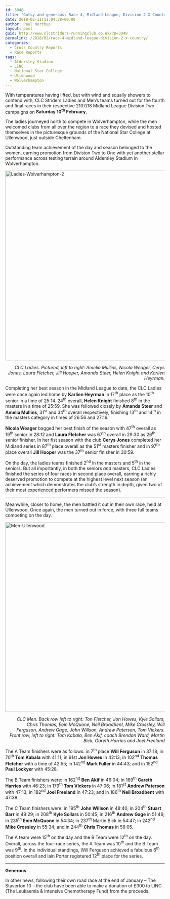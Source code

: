 ```yaml
---
id: 3048
title: 'Gutsy and generous: Race 4, Midland League, Division 2 X-Country'
date: 2018-02-11T11:04:28+00:00
author: Paul Northup
layout: post
guid: http://www.clcstriders-runningclub.co.uk/?p=3048
permalink: /2018/02/race-4-midland-league-division-2-x-country/
categories:
  - Cross Country Reports
  - Race Reports
tags:
  - Aldersley Stadium
  - LINC
  - National Star College
  - Ullenwood
  - Wolverhampton
---
```

With temperatures having lifted, but with wind and squally showers to contend with, CLC Striders Ladies and Men’s teams turned out for the fourth and final races in their respective 2107/18 Midland League Division Two campaigns on **Saturday 10<sup>th</sup> February**.

The ladies journeyed north to compete in Wolverhampton, while the men welcomed clubs from all over the region to a race they devised and hosted themselves in the picturesque grounds of the National Star College at Ullenwood, just outside Cheltenham.

Outstanding team achievement of the day and season belonged to the women, earning promotion from Division Two to One with yet another stellar performance across testing terrain around Aldersley Stadium in Wolverhampton.

[<img class="alignnone wp-image-3050" src="http://www.clcstriders-runningclub.co.uk/wplive/wp-content/uploads/2018/02/Ladies-Wolverhampton-2.jpg" alt="Ladies-Wolverhampton-2" width="800" height="600" srcset="http://www.clcstriders-runningclub.co.uk/wplive/wp-content/uploads/2018/02/Ladies-Wolverhampton-2.jpg 960w, http://www.clcstriders-runningclub.co.uk/wplive/wp-content/uploads/2018/02/Ladies-Wolverhampton-2-300x225.jpg 300w, http://www.clcstriders-runningclub.co.uk/wplive/wp-content/uploads/2018/02/Ladies-Wolverhampton-2-768x576.jpg 768w" sizes="(max-width: 800px) 100vw, 800px" />](http://www.clcstriders-runningclub.co.uk/wplive/wp-content/uploads/2018/02/Ladies-Wolverhampton-2.jpg)

<p style="text-align: right;">
  <em>CLC Ladies. Pictured, left to right: Amelia Mullins, Nicola Weager, Cerys Jones, Laura Fletcher, Jill Hooper, Amanda Steer, Helen Knight and Karlien Heyrman.</em>
</p>

Completing her best season in the Midland League to date, the CLC Ladies were once again led home by **Karlien Heyrman** in 17<sup>th</sup> place as the 10<sup>th</sup> senior in a time of 25:14. 24<sup>th</sup> overall, **Helen Knight** finished 8<sup>th</sup> in the masters in a time of 25:59. She was followed closely by **Amanda Steer** and **Amelia Mullins**, 31<sup>st</sup> and 34<sup>th</sup> overall respectively, finishing 13<sup>th</sup> and 14<sup>th</sup> in the masters category in times of 26:56 and 27:16.

**Nicola Weager** bagged her best finish of the season with 47<sup>th</sup> overall as 19<sup>th</sup> senior in 28:12 and **Laura Fletcher** was 67<sup>th</sup> overall in 29:30 as 26<sup>th</sup> senior finisher. In her fist season with the club **Cerys Jones** completed her Midland series in 87<sup>th</sup> place overall as the 51<sup>st</sup> masters finisher and in 97<sup>th</sup> place overall **Jill Hooper** was the 37<sup>th</sup> senior finisher in 30:59.

On the day, the ladies teams finished 2<sup>nd</sup> in the masters and 5<sup>th</sup> in the seniors. But all importantly, in both the seniors _and_ masters, CLC Ladies finished the series of four races in second place overall, earning a richly deserved promotion to compete at the highest level next season (an achievement which demonstrates the club’s strength in depth, given two of their most experienced performers missed the season).

* * *

Meanwhile, closer to home, the men battled it out in their own race, held at Ullenwood. Once again, the men turned out in force, with three full teams competing on the day.

[<img class="alignnone wp-image-3051" src="http://www.clcstriders-runningclub.co.uk/wplive/wp-content/uploads/2018/02/Men-Ullenwood.jpg" alt="Men-Ullenwood" width="800" height="600" srcset="http://www.clcstriders-runningclub.co.uk/wplive/wp-content/uploads/2018/02/Men-Ullenwood.jpg 960w, http://www.clcstriders-runningclub.co.uk/wplive/wp-content/uploads/2018/02/Men-Ullenwood-300x225.jpg 300w, http://www.clcstriders-runningclub.co.uk/wplive/wp-content/uploads/2018/02/Men-Ullenwood-768x576.jpg 768w" sizes="(max-width: 800px) 100vw, 800px" />](http://www.clcstriders-runningclub.co.uk/wplive/wp-content/uploads/2018/02/Men-Ullenwood.jpg)

<p style="text-align: right;">
  <em>CLC Men. Back row left to right: Ton Fletcher, Jon Howes, Kyle Sollars, Chris Thomas, Eoin McQuone, Neil Broadbent, Mike Crossley, Will Ferguson, Andrew Gage, John Willson, Andrew Paterson, Tom Vickers. Front row, left to right: Tom Kabala, Ben Akif, coach Brendan Ward, Martin Bick, Gareth Harries and Joel Freeland</em>
</p>

The A Team finishers were as follows: in 7<sup>th</sup> place **Will Ferguson** in 37:18; in 70<sup>th</sup> **Tom Kabala** with 41:11; in 91st **Jon Howes** in 42:13; in 102<sup>nd</sup> **Thomas Fletcher** with a time of 42:55; in 142<sup>nd</sup> **Mark Fuller** in 44:43; and in 152<sup>nd</sup> **Paul Lockyer** with 45:28.

The B Team finishers were: in 162<sup>nd</sup> **Ben Akif** in 46:04; in 169<sup>th</sup> **Gareth Harries** with 46:23; in 179<sup>th</sup> **Tom Vickers** in 47:06; in 181<sup>st</sup> **Andrew Paterson** with 47:13; in 182<sup>nd </sup>**Joel Freeland** in 47:23; and in 186<sup>th</sup> **Neil Broadbent** with 47:38.

The C Team finishers were: in 195<sup>th</sup> **John Willson** in 48:40; in 204<sup>th</sup> **Stuart Barr** in 49:29; in 208<sup>th</sup> **Kyle Sollars** in 50:45; in 216<sup>th</sup> **Andrew Gage** in 51:46; in 235<sup>th</sup> **Eoin McQuone** in 54:34; in 237<sup>th</sup> Martin Bick in 54:47; in 242<sup>nd</sup> **Mike Crossley** in 55:34; and in 244<sup>th</sup> **Chris Thomas** in 56:05.

The A team were 15<sup>th</sup> on the day and the B Team were 12<sup>th</sup> on the day. Overall, across the four-race series, the A Team was 10<sup>th</sup> and the B Team was 9<sup>th</sup>. In the individual standings, Will Ferguson achieved a fabulous 6<sup>th</sup> position overall and Iain Porter registered 12<sup>th</sup> place for the series.

* * *

**Generous**

In other news, following their own road race at the end of January – The Staverton 10 – the club have been able to make a donation of £300 to LINC (The Leukaemia & Intensive Chemotherapy Fund) from the proceeds.

&nbsp;